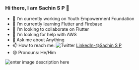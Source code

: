### Hi there, I am Sachin S P 👋

- 🔭 I’m currently working on Youth Empowerment Foundation
- 🌱 I’m currently learning Flutter and Firebase
- 👯 I’m looking to collaborate on Flutter
- 🤔 I’m looking for help with AWS
- 💬 Ask me about Anything 
- 📫 How to reach me: ![Twitter](https://twitter.com/Sachinsoraturar) [LinkedIn-@Sachin S P](https://www.linkedin.com/in/sachin-s-p-b67001153/)
- 😄 Pronouns: He/Him

![enter image description here](https://github-readme-stats.vercel.app/api?username=SachinPremkumar&&show_icons=true&title_color=ffffff&icon_color=bb2acf&text_color=daf7dc&bg_color=151515)
